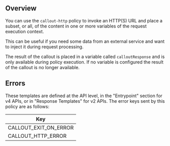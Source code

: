 ## Overview
You can use the `callout-http` policy to invoke an HTTP(S) URL and place a subset, or all, of the content in
one or more variables of the request execution context.

This can be useful if you need some data from an external service and want to inject it during request
processing.

The result of the callout is placed in a variable called `calloutResponse` and is only available during policy
execution. If no variable is configured the result of the callout is no longer available.





## Errors
These templates are defined at the API level, in the "Entrypoint" section for v4 APIs, or in "Response Templates" for v2 APIs.
The error keys sent by this policy are as follows:

| Key |
| ---  |
| CALLOUT_EXIT_ON_ERROR |
| CALLOUT_HTTP_ERROR |


